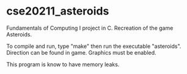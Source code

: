 # cse20211_asteroids
Fundamentals of Computing I project in C. Recreation of the game Asteroids.

To compile and run, type "make" then run the executable "asteroids". Direction can be found in game. Graphics must be enabled.

This program is know to have memory leaks. 
